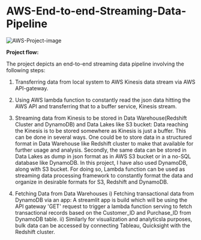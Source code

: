 # AWS-End-to-end-Streaming-Data-Pipeline


![AWS-Project-image](https://user-images.githubusercontent.com/57750483/195297243-3460f0d1-2706-4fdf-87f5-b11ea43d75bd.png)

**Project flow:**

The project depicts an end-to-end streaming data pipeline involving the following steps:
1. Transferring data from local system to AWS Kinesis data stream via AWS API-gateway.
2. Using AWS lambda function to constantly read the json data hitting the AWS API and transferring that to a buffer service, Kinesis stream.
3. Streaming data from Kinesis to be stored in Data Warehouse(Redshift Cluster and DynamoDB) and Data Lakes like S3 bucket:
      Data reaching the Kinesis is to be stored somewhere as Kinesis is just a buffer. This can be done in several ways. One could be to store data in a         structured format in Data Warehouse like Redshift cluster to make that available for further usage and analysis. Secondly, the same data can be             stored in Data Lakes as dump in json format as in AWS S3 bucket or in a no-SQL database like DynamoDB.
      In this project, I have also used DynamoDB, along with S3 bucket.
      For doing so, Lambda function can be used as streaming data processing framework to constantly format the data and organize in desirable formats for       S3, Redshift and DynamoDB.
      
 4. Fetching Data from Data Warehouses
  i) Fetching transactional data from DynamoDB via an app: A streamlit app is build which will be using the API gateway 'GET' request to trigger a lambda function serving to fetch transactional records based on the Customer_ID and Purchase_ID from DynamoDB table.
  ii) Similarly for visualization and analyticsla purposes, bulk data can be accessed by connecting Tableau, Quicksight with the Redshift cluster.

